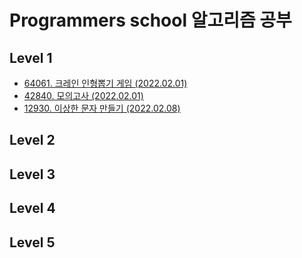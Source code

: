 # Programmers school 알고리즘 공부

## Level 1
- [64061. 크레인 인형뽑기 게임 (2022.02.01)](level1/p64061)
- [42840. 모의고사 (2022.02.01)](level1/p42840)
- [12930. 이상한 문자 만들기 (2022.02.08)](level1/p12930)

## Level 2

## Level 3

## Level 4

## Level 5